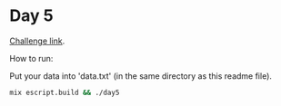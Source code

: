 # Day 5

[Challenge link](https://adventofcode.com/2015/day/5).

How to run:

Put your data into 'data.txt' (in the same directory as this readme file).

```sh
mix escript.build && ./day5
```
